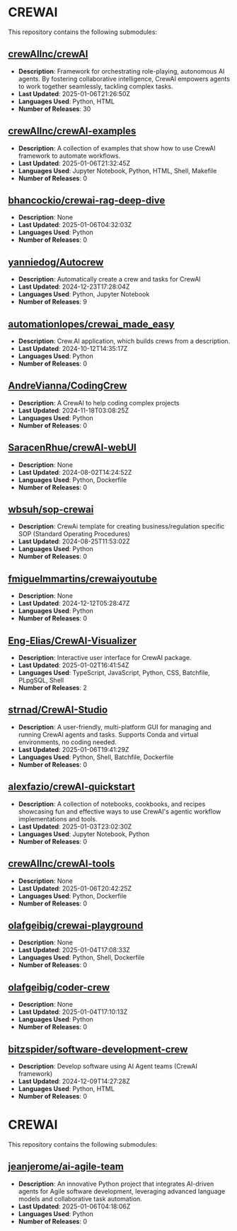 # CREWAI

This repository contains the following submodules:

## [crewAIInc/crewAI](https://github.com/crewAIInc/crewAI)
- **Description**: Framework for orchestrating role-playing, autonomous AI agents. By fostering collaborative intelligence, CrewAI empowers agents to work together seamlessly, tackling complex tasks.
- **Last Updated**: 2025-01-06T21:26:50Z
- **Languages Used**: Python, HTML
- **Number of Releases**: 30

## [crewAIInc/crewAI-examples](https://github.com/crewAIInc/crewAI-examples)
- **Description**: A collection of examples that show how to use CrewAI framework to automate workflows.
- **Last Updated**: 2025-01-06T21:32:45Z
- **Languages Used**: Jupyter Notebook, Python, HTML, Shell, Makefile
- **Number of Releases**: 0

## [bhancockio/crewai-rag-deep-dive](https://github.com/bhancockio/crewai-rag-deep-dive)
- **Description**: None
- **Last Updated**: 2025-01-06T04:32:03Z
- **Languages Used**: Python
- **Number of Releases**: 0

## [yanniedog/Autocrew](https://github.com/yanniedog/Autocrew)
- **Description**: Automatically create a crew and tasks for CrewAI
- **Last Updated**: 2024-12-23T17:28:04Z
- **Languages Used**: Python, Jupyter Notebook
- **Number of Releases**: 9

## [automationlopes/crewai_made_easy](https://github.com/automationlopes/crewai_made_easy)
- **Description**: Crew.AI application, which builds crews from a description.
- **Last Updated**: 2024-10-12T14:35:17Z
- **Languages Used**: Python
- **Number of Releases**: 0

## [AndreVianna/CodingCrew](https://github.com/AndreVianna/CodingCrew)
- **Description**: A CrewAI to help coding complex projects
- **Last Updated**: 2024-11-18T03:08:25Z
- **Languages Used**: Python
- **Number of Releases**: 0

## [SaracenRhue/crewAI-webUI](https://github.com/SaracenRhue/crewAI-webUI)
- **Description**: None
- **Last Updated**: 2024-08-02T14:24:52Z
- **Languages Used**: Python, Dockerfile
- **Number of Releases**: 0

## [wbsuh/sop-crewai](https://github.com/wbsuh/sop-crewai)
- **Description**: CrewAi template for creating business/regulation specific SOP (Standard Operating Procedures)
- **Last Updated**: 2024-08-25T11:53:02Z
- **Languages Used**: Python
- **Number of Releases**: 0

## [fmiguelmmartins/crewaiyoutube](https://github.com/fmiguelmmartins/crewaiyoutube)
- **Description**: None
- **Last Updated**: 2024-12-12T05:28:47Z
- **Languages Used**: Python
- **Number of Releases**: 0

## [Eng-Elias/CrewAI-Visualizer](https://github.com/Eng-Elias/CrewAI-Visualizer)
- **Description**: Interactive user interface for CrewAI package.
- **Last Updated**: 2025-01-02T16:41:54Z
- **Languages Used**: TypeScript, JavaScript, Python, CSS, Batchfile, PLpgSQL, Shell
- **Number of Releases**: 2

## [strnad/CrewAI-Studio](https://github.com/strnad/CrewAI-Studio)
- **Description**: A user-friendly, multi-platform GUI for managing and running CrewAI agents and tasks. Supports Conda and virtual environments, no coding needed. 
- **Last Updated**: 2025-01-06T19:41:29Z
- **Languages Used**: Python, Shell, Batchfile, Dockerfile
- **Number of Releases**: 0

## [alexfazio/crewAI-quickstart](https://github.com/alexfazio/crewAI-quickstart)
- **Description**: A collection of notebooks, cookbooks, and recipes showcasing fun and effective ways to use CrewAI's agentic workflow implementations and tools.
- **Last Updated**: 2025-01-03T23:02:30Z
- **Languages Used**: Jupyter Notebook, Python
- **Number of Releases**: 0

## [crewAIInc/crewAI-tools](https://github.com/crewAIInc/crewAI-tools)
- **Description**: None
- **Last Updated**: 2025-01-06T20:42:25Z
- **Languages Used**: Python, Dockerfile
- **Number of Releases**: 0


## [olafgeibig/crewai-playground](https://github.com/olafgeibig/crewai-playground)
- **Description**: None
- **Last Updated**: 2025-01-04T17:08:33Z
- **Languages Used**: Python, Shell, Dockerfile
- **Number of Releases**: 0

## [olafgeibig/coder-crew](https://github.com/olafgeibig/coder-crew)
- **Description**: None
- **Last Updated**: 2025-01-04T17:10:13Z
- **Languages Used**: Python
- **Number of Releases**: 0

## [bitzspider/software-development-crew](https://github.com/bitzspider/software-development-crew)
- **Description**: Develop software using AI Agent teams (CrewAI framework)
- **Last Updated**: 2024-12-09T14:27:28Z
- **Languages Used**: Python, HTML
- **Number of Releases**: 0
# CREWAI

This repository contains the following submodules:

## [jeanjerome/ai-agile-team](https://github.com/jeanjerome/ai-agile-team)
- **Description**: An innovative Python project that integrates AI-driven agents for Agile software development, leveraging advanced language models and collaborative task automation.
- **Last Updated**: 2025-01-06T04:18:06Z
- **Languages Used**: Python
- **Number of Releases**: 0

